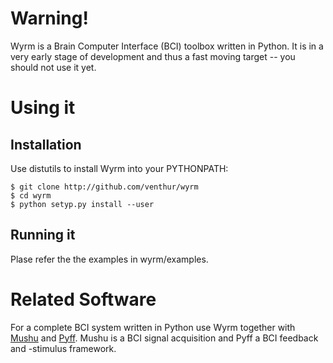 Warning!
========

Wyrm is a Brain Computer Interface (BCI) toolbox written in Python. It is in a
very early stage of development and thus a fast moving target -- you should
not use it yet.


Using it
========

Installation
------------

Use distutils to install Wyrm into your PYTHONPATH:


    $ git clone http://github.com/venthur/wyrm
    $ cd wyrm
    $ python setyp.py install --user

Running it
----------

Plase refer the the examples in wyrm/examples.


Related Software
================

For a complete BCI system written in Python use Wyrm together with
[Mushu][mushu] and [Pyff][pyff]. Mushu is a BCI signal acquisition and Pyff a
BCI feedback and -stimulus framework.

  [pyff]: http://github.com/venthur/pyff
  [mushu]: http://github.com/venthur/mushu

